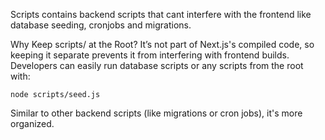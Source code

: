 Scripts contains backend scripts that cant interfere with the frontend like database seeding, cronjobs and migrations.

Why Keep scripts/ at the Root?
It’s not part of Next.js's compiled code, so keeping it separate prevents it from interfering with frontend builds.
Developers can easily run database scripts or any scripts from the root with:

```
node scripts/seed.js
```

Similar to other backend scripts (like migrations or cron jobs), it's more organized.

